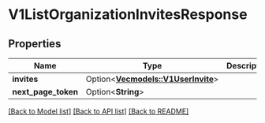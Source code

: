 # V1ListOrganizationInvitesResponse

## Properties

Name | Type | Description | Notes
------------ | ------------- | ------------- | -------------
**invites** | Option<[**Vec<models::V1UserInvite>**](v1UserInvite.md)> |  | [optional]
**next_page_token** | Option<**String**> |  | [optional]

[[Back to Model list]](../README.md#documentation-for-models) [[Back to API list]](../README.md#documentation-for-api-endpoints) [[Back to README]](../README.md)


